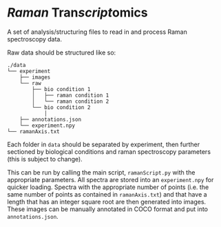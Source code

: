 # ***Raman*** Tran***script***omics

A set of analysis/structuring files to read in and process Raman spectroscopy data. 

Raw data should be structured like so:
```
./data
└── experiment
    ├── images
    └── raw
        ├── bio condition 1
        │   ├── raman condition 1
        │   └── raman condition 2
        └── bio condition 2
            │
    ├── annotations.json
    └── experiment.npy
└── ramanAxis.txt
```
Each folder in `data` should be separated by experiment, then further sectioned by biological conditions and raman spectroscopy parameters (this is subject to change). 

This can be run by calling the main script, `ramanScript.py` with the appropriate parameters. All spectra are stored into an `experiment.npy` for quicker loading. Spectra with the appropriate number of points (i.e. the same number of points as contained in `ramanAxis.txt`) and that have a length that has an integer square root are then generated into images. These images can be manually annotated in COCO format and put into `annotations.json`. 
